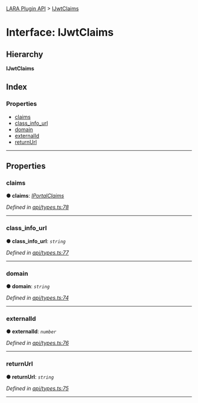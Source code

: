 [LARA Plugin API](../README.md) > [IJwtClaims](../interfaces/ijwtclaims.md)

# Interface: IJwtClaims

## Hierarchy

**IJwtClaims**

## Index

### Properties

* [claims](ijwtclaims.md#claims)
* [class_info_url](ijwtclaims.md#class_info_url)
* [domain](ijwtclaims.md#domain)
* [externalId](ijwtclaims.md#externalid)
* [returnUrl](ijwtclaims.md#returnurl)

---

## Properties

<a id="claims"></a>

###  claims

**● claims**: *[IPortalClaims](iportalclaims.md)*

*Defined in [api/types.ts:78](https://github.com/concord-consortium/lara/blob/d708ee30/lara-plugin-api/src/api/types.ts#L78)*

___
<a id="class_info_url"></a>

###  class_info_url

**● class_info_url**: *`string`*

*Defined in [api/types.ts:77](https://github.com/concord-consortium/lara/blob/d708ee30/lara-plugin-api/src/api/types.ts#L77)*

___
<a id="domain"></a>

###  domain

**● domain**: *`string`*

*Defined in [api/types.ts:74](https://github.com/concord-consortium/lara/blob/d708ee30/lara-plugin-api/src/api/types.ts#L74)*

___
<a id="externalid"></a>

###  externalId

**● externalId**: *`number`*

*Defined in [api/types.ts:76](https://github.com/concord-consortium/lara/blob/d708ee30/lara-plugin-api/src/api/types.ts#L76)*

___
<a id="returnurl"></a>

###  returnUrl

**● returnUrl**: *`string`*

*Defined in [api/types.ts:75](https://github.com/concord-consortium/lara/blob/d708ee30/lara-plugin-api/src/api/types.ts#L75)*

___

